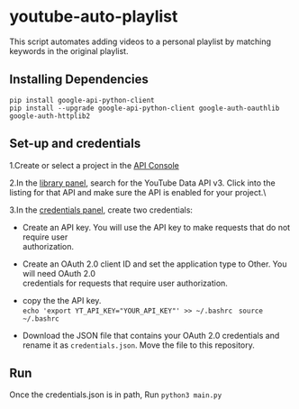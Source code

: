 # youtube-auto-playlist
This script automates adding videos to a personal playlist by matching keywords in the original playlist.

## Installing Dependencies
`pip install google-api-python-client` \
`pip install --upgrade google-api-python-client google-auth-oauthlib google-auth-httplib2`

## Set-up and credentials
1.Create or select a project in the [API Console](https://console.cloud.google.com/) 

2.In the [library panel](https://console.developers.google.com/apis/library), search for the YouTube Data 
API v3. Click into the listing for that API and make sure the API is enabled for your project.\

3.In the [credentials panel](https://console.developers.google.com/apis/credentials), create two credentials:

  * Create an API key. You will use the API key to make requests that do not require user     
  authorization.

  * Create an OAuth 2.0 client ID and set the application type to Other. You will need OAuth 2.0       
  credentials for requests that require user authorization.
  
  * copy the the API key.\
  `echo 'export YT_API_KEY="YOUR_API_KEY"' >> ~/.bashrc ` 
  `source ~/.bashrc`

  * Download the JSON file that contains your OAuth 2.0 credentials and rename it as `credentials.json`.
  Move the file to this repository.
## Run 

Once the credentials.json is in path, Run `python3 main.py`

  

